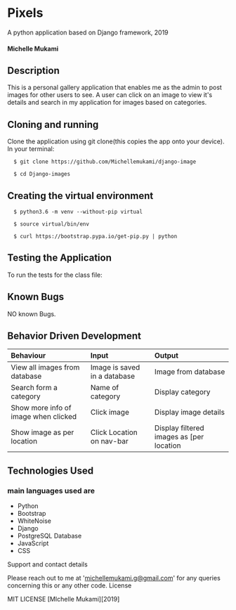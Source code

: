 # Pixels
A python application based on Django framework, 2019
#### Michelle Mukami
## Description

This is a personal gallery application that enables me as the admin to post images for other users to see. A user can click on an image to view it's details and search in my application for images based on categories.
## Cloning and running
Clone the application using git clone(this copies the app onto your device). In your terminal:

  ```  $ git clone https://github.com/Michellemukami/django-image```
  
  ```  $ cd Django-images```

## Creating the virtual environment

  ```  $ python3.6 -m venv --without-pip virtual```
  
  ```  $ source virtual/bin/env```
  
  ```  $ curl https://bootstrap.pypa.io/get-pip.py | python```



## Testing the Application
To run the tests for the class file:

## Known Bugs

NO known Bugs.

## Behavior Driven Development

| Behaviour    | Input     | Output|
| :------------- | :------------- |:---------|
|   View all images from database    |     Image is saved in a database | Image from database|
|Search form a category|Name of category|Display category|
|Show more info of image when clicked |Click image|Display image details|
|Show image as per location |Click Location on nav-bar|Display filtered images as [per location|


## Technologies Used
### main languages used are

* Python
* Bootstrap
* WhiteNoise
* Django
* PostgreSQL Database
* JavaScript
* CSS

Support and contact details

Please reach out to me at 'michellemukami.g@gmail.com' for any queries concerning this or any other code.
License

MIT LICENSE [MIchelle Mukami][2019]
